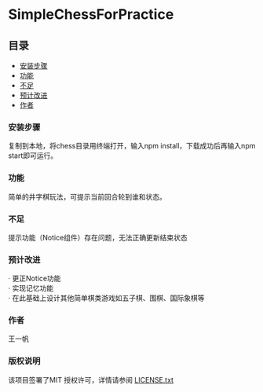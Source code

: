 # SimpleChessForPractice

## 目录

- [安装步骤](#安装步骤)
- [功能](#功能)
- [不足](#不足)
- [预计改进](#预计改进)
- [作者](#作者)


### 安装步骤

复制到本地，将chess目录用终端打开，输入npm install，下载成功后再输入npm start即可运行。

### 功能

简单的井字棋玩法，可提示当前回合轮到谁和状态。

### 不足

提示功能（Notice组件）存在问题，无法正确更新结束状态

### 预计改进

· 更正Notice功能 <br/>
· 实现记忆功能   <br/>
· 在此基础上设计其他简单棋类游戏如五子棋、围棋、国际象棋等

### 作者

王一帆

### 版权说明

该项目签署了MIT 授权许可，详情请参阅 [LICENSE.txt](https://github.com/shaojintian/Best_README_template/blob/master/LICENSE.txt)
